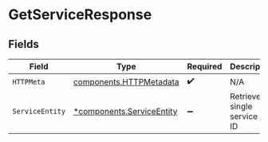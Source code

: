 # GetServiceResponse


## Fields

| Field                                                                 | Type                                                                  | Required                                                              | Description                                                           |
| --------------------------------------------------------------------- | --------------------------------------------------------------------- | --------------------------------------------------------------------- | --------------------------------------------------------------------- |
| `HTTPMeta`                                                            | [components.HTTPMetadata](../../models/components/httpmetadata.md)    | :heavy_check_mark:                                                    | N/A                                                                   |
| `ServiceEntity`                                                       | [*components.ServiceEntity](../../models/components/serviceentity.md) | :heavy_minus_sign:                                                    | Retrieves a single service by ID                                      |